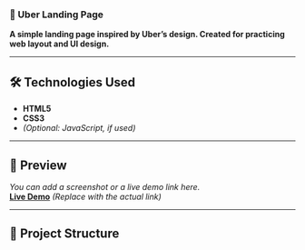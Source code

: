 ### **🚗 Uber Landing Page**

**A simple landing page inspired by Uber’s design. Created for practicing web layout and UI design.**

---

## **🛠 Technologies Used**

- **HTML5**  
- **CSS3**  
- *(Optional: JavaScript, if used)*

---

## **📸 Preview**

*You can add a screenshot or a live demo link here.*  
**[Live Demo](#)** *(Replace with the actual link)*

---

## **📁 Project Structure**

